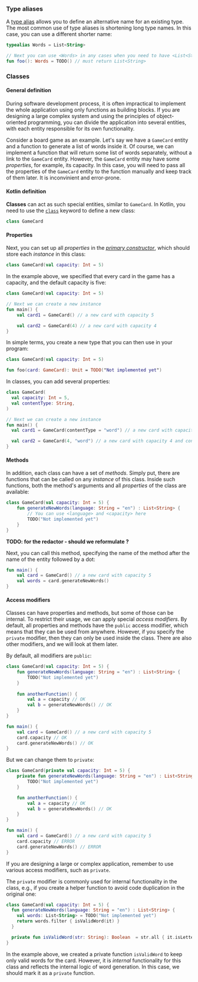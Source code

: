 
### Type aliases

A [type alias](https://kotlinlang.org/docs/type-aliases.html) allows you to define an alternative name for an existing type.
The most common use of type aliases is shortening long type names.
In this case, you can use a different shorter name:

```kotlin
typealias Words = List<String>

// Next you can use <Words> in any cases when you need to have <List<String>>:
fun foo(): Words = TODO() // must return List<String>
```


### Classes

#### General definition

During software development process, it is often impractical to implement the whole application
using only functions as building blocks.
If you are designing a large complex system and using the principles of object-oriented programming,
you can divide the application into several entities, with each
entity responsible for its own functionality.

Consider a board game as an example.
Let's say we have a `GameCard` entity and a function to generate a list of words inside it.
Of course, we can implement a function that will return some list of words separately,
without a link to the `GameCard` entity.
However, the `GameCard` entity may have some _properties_, for example, its capacity.
In this case, you will need to pass all the properties of the `GameCard` entity to the function manually
and keep track of them later.
It is inconvinient and error-prone.

[//]: # (However, it might be inconvenient to work with such function. )

[//]: # (because the `GameCard` may have some _property_, for example, capacity. )

[//]: # (In this case the returning all properties from the function )

[//]: # (and passing them later can be inconvenient.)

#### Kotlin definition

**Classes** can act as such special entities, similar to `GameCard`.
In Kotlin, you need to use the [`class`](https://kotlinlang.org/docs/classes.html) keyword to define a new class:

```kotlin
class GameCard
```

#### Properties

Next, you can set up all _properties_ in the [_primary constructor_](https://kotlinlang.org/docs/classes.html#constructors),
which should store each _instance_ in this class:

```kotlin
class GameCard(val capacity: Int = 5)
```
In the example above, we specified that every card in the game has a capacity,
and the default capacity is five:

```kotlin
class GameCard(val capacity: Int = 5)

// Next we can create a new instance
fun main() {
    val card1 = GameCard() // a new card with capacity 5

    val card2 = GameCard(4) // a new card with capacity 4
}
```

In simple terms, you create a new type that you can then use in your program:

```kotlin
class GameCard(val capacity: Int = 5)

fun foo(card: GameCard): Unit = TODO("Not implemented yet")
```

<div class="hint" title="An example with several properties in the class">

In classes, you can add several properties:
  ```kotlin
  class GameCard(
    val capacity: Int = 5,
    val contentType: String,
  )
  
  // Next we can create a new instance
  fun main() {
    val card1 = GameCard(contentType = "word") // a new card with capacity 5 and contentType "word"
  
    val card2 = GameCard(4, "word") // a new card with capacity 4 and contentType "word"
  }
  ```
</div>


#### Methods

In addition, each class can have a set of _methods_.
Simply put, there are functions that can be called on any _instance_ of this class.
Inside such functions, both the method's arguments and all _properties_ of the class are available:

```kotlin
class GameCard(val capacity: Int = 5) {
    fun generateNewWords(language: String = "en") : List<String> {
        // You can use <language> and <capacity> here
        TODO("Not implemented yet")
    }
}
```

**TODO: for the redactor - should we reformulate <specify the name of the method after the name of the entity followed by a dot>?**

Next, you can call this method, specifying the name of the method after the name of the entity followed by a dot:

```kotlin
fun main() {
    val card = GameCard() // a new card with capacity 5
    val words = card.generateNewWords()
}
```

#### Access modifiers

Classes can have properties and methods, but some of those can be internal.
To restrict their usage, we can apply special _access modifiers_.
By default, all properties and methods have the `public` access modifier, which means that they can be used from anywhere.
However, if you specify the `private` modifier, then they can only be used inside the class.
There are also other modifiers, and we will look at them later.

<div class="hint" title="Example of access modifiers">

By default, all modifiers are `public`:

```kotlin
class GameCard(val capacity: Int = 5) {
    fun generateNewWords(language: String = "en") : List<String> {
        TODO("Not implemented yet")
    }
  
    fun anotherFunction() {
        val a = capacity // OK
        val b = generateNewWords() // OK
    }
}

fun main() {
    val card = GameCard() // a new card with capacity 5
    card.capacity // OK
    card.generateNewWords() // OK
}
```

But we can change them to `private`:

```kotlin
class GameCard(private val capacity: Int = 5) {
    private fun generateNewWords(language: String = "en") : List<String> {
        TODO("Not implemented yet")
    }

    fun anotherFunction() {
        val a = capacity // OK
        val b = generateNewWords() // OK
    }
}

fun main() {
    val card = GameCard() // a new card with capacity 5
    card.capacity // ERROR
    card.generateNewWords() // ERROR
}
```

</div>

If you are designing a large or complex application,
remember to use various access modifiers, such as `private`.

<div class="hint" title="Examples of usage different access modifiers">

The `private` modifier is commonly used for internal functionality in the class, e.g.,
if you create a helper function to avoid code duplication in the original one:

  ```kotlin
  class GameCard(val capacity: Int = 5) {
    fun generateNewWords(language: String = "en") : List<String> {
      val words: List<String> = TODO("Not implemented yet")
      return words.filter { isValidWord(it) }
    }
  
    private fun isValidWord(str: String): Boolean  = str.all { it.isLetter() }
  }
  ```

In the example above, we created a private function `isValidWord` to keep only valid words for the card.
However, it is _internal_ functionality for this class and reflects the internal logic of word generation.
In this case, we should mark it as a `private` function.
</div>
